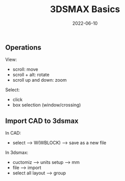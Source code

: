 ﻿---
title: 3DSMAX Basics
date: 2022-06-10
update: 2022-06-15
categories: 
    - Tools
    - 3D
tags: 3DSMAX
description: 
---

## Operations

View:
- scroll: move
- scroll + alt: rotate
- scroll up and down: zoom

Select:
- click
- box selection (window/crossing)

## Import CAD to 3dsmax

In CAD: 

- select --> W(WBLOCK) --> save as a new file

In 3dsmax: 

- cuctomiz --> units setup --> mm
- file --> import
- select all layout --> group

